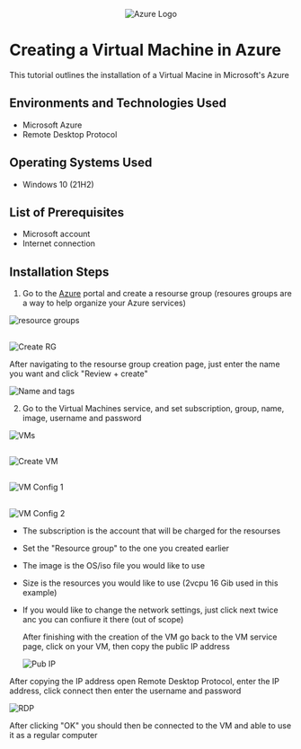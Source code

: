 <p align="center">
<img src="https://www.logo.wine/a/logo/Microsoft_Azure/Microsoft_Azure-Logo.wine.svg" alt="Azure Logo" />
</p>

# Creating a Virtual Machine in Azure
This tutorial outlines the installation of a Virtual Macine in Microsoft's Azure<br />

## Environments and Technologies Used

- Microsoft Azure
- Remote Desktop Protocol

## Operating Systems Used

- Windows 10</b> (21H2)

## List of Prerequisites

- Microsoft account
- Internet connection

## Installation Steps
1. Go to the [Azure](https://portal.azure.com) portal and create a resourse group (resoures groups are a way to help organize your Azure services)

![resource groups](https://github.com/ColinGMatherne/Azure-VM/assets/132864551/66f48d67-5a79-43d2-9453-d8c7b209f3b1)
## 
![Create RG](https://github.com/ColinGMatherne/Azure-VM/assets/132864551/e6583522-7ff8-4eee-86d0-434e2b5adef2)

After navigating to the resourse group creation page, just enter the name you want and click "Review + create"

![Name and tags](https://github.com/ColinGMatherne/Azure-VM/assets/132864551/81c38638-15d0-45c4-9b4b-bd6f6dd5f1f1)

2. Go to the Virtual Machines service, and set subscription, group, name, image, username and password

![VMs](https://github.com/ColinGMatherne/Azure-VM/assets/132864551/a82c9eae-7b48-4285-a24f-96945b4b7944)
## 
![Create VM](https://github.com/ColinGMatherne/Azure-VM/assets/132864551/e650f89b-fce3-4b65-be1f-cc5df587d383)
## 
![VM Config 1](https://github.com/ColinGMatherne/Azure-VM/assets/132864551/68f45429-610d-47f7-84c2-335f5c66f605)
## 
![VM Config 2](https://github.com/ColinGMatherne/Azure-VM/assets/132864551/95e6c0e7-17c8-4898-b510-1af3f53c057b)

- The subscription is the account that will be charged for the resourses
- Set the "Resource group" to the one you created earlier
- The image is the OS/iso file you would like to use
- Size is the resources you would like to use (2vcpu 16 Gib used in this example)
- If you would like to change the network settings, just click next twice anc you can confiure it there (out of scope)

  After finishing with the creation of the VM go back to the VM service page, click on your VM, then copy the public IP address

  ![Pub IP](https://github.com/ColinGMatherne/Azure-VM/assets/132864551/effa8b3d-df83-4ade-a6b6-b7f36634247b)

After copying the IP address open Remote Desktop Protocol, enter the IP address, click connect then enter the username and password

![RDP](https://github.com/ColinGMatherne/Azure-VM/assets/132864551/de368a50-c6ca-4c68-a2d4-bcd498f493ad)

After clicking "OK" you should then be connected to the VM and able to use it as a regular computer
